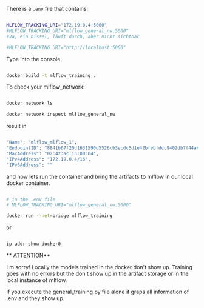 




There is a `.env` file that contains:

```bash

MLFLOW_TRACKING_URI="172.19.0.4:5000" 
#MLFLOW_TRACKING_URI="mlflow_general_nw:5000" 
#Ja, ein bissel, läuft durch, aber nicht sichtbar

#MLFLOW_TRACKING_URI="http://localhost:5000"

```


Type into the console:

```bash

docker build -t mlflow_training .

```



To check your mlflow_network:

```bash

docker network ls

docker network inspect mlflow_general_nw

```
result in 

```bash

"Name": "mlflow_mlflow_1",
"EndpointID": "8841b67f20d1631590d5526cb3ecdc5d1e42bfebfdcc9402db7f44aea342d739",
"MacAddress": "02:42:ac:13:00:04",
"IPv4Address": "172.19.0.4/16",
"IPv6Address": ""

```


and now lets run the container and bring the artifacts to mlflow in our local docker container.

```bash

# in the .env file
# MLFLOW_TRACKING_URI="mlflow_general_nw:5000" 

docker run --net=bridge mlflow_training

```

or

```bash

ip addr show docker0

```


** ATTENTION**

I m sorry! Locally the models trained in the docker don't show up.
Training goes with no errors but the don t show up in the artifact storage or in the local instance of mlflow.

If you execute the general_training.py file alone it graps all information of .env and they show up.



